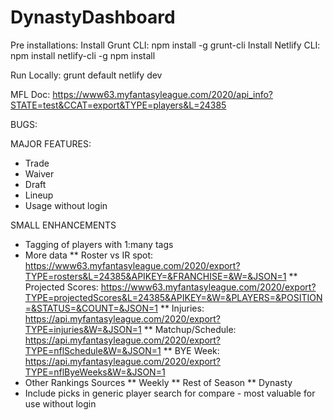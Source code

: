 # DynastyDashboard

Pre installations:
Install Grunt CLI: npm install -g grunt-cli
Install Netlify CLI: npm install netlify-cli -g
npm install

Run Locally:
grunt default
netlify dev

MFL Doc: https://www63.myfantasyleague.com/2020/api_info?STATE=test&CCAT=export&TYPE=players&L=24385

BUGS:

MAJOR FEATURES:
* Trade
* Waiver
* Draft
* Lineup
* Usage without login

SMALL ENHANCEMENTS
* Tagging of players with 1:many tags
* More data
** Roster vs IR spot: https://www63.myfantasyleague.com/2020/export?TYPE=rosters&L=24385&APIKEY=&FRANCHISE=&W=&JSON=1
** Projected Scores: https://www63.myfantasyleague.com/2020/export?TYPE=projectedScores&L=24385&APIKEY=&W=&PLAYERS=&POSITION=&STATUS=&COUNT=&JSON=1
** Injuries: https://api.myfantasyleague.com/2020/export?TYPE=injuries&W=&JSON=1
** Matchup/Schedule: https://api.myfantasyleague.com/2020/export?TYPE=nflSchedule&W=&JSON=1
** BYE Week: https://api.myfantasyleague.com/2020/export?TYPE=nflByeWeeks&W=&JSON=1
* Other Rankings Sources
** Weekly
** Rest of Season
** Dynasty
* Include picks in generic player search for compare - most valuable for use without login